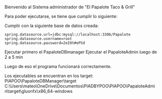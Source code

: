 Bienvenido al Sistema administrador de "El Papalote Taco & Grill"

Para poder ejecutarse, se tiene que cumplir lo siguiente:

Cumplir con la siguiente base de datos creada: 

    spring.datasource.url=jdbc:mysql://localhost:3306/Papalote
    spring.datasource.username=root
    spring.datasource.password=2eI0t#ePSd

Ejecutar primero el PapaloteDBmanager
Ejecutar el PapaloteAdmin luego de 2 a 5 min

Luego de eso el programa funcionará correctamente.

Los ejecutables se encuentran en los target:
    PIAPOO\PapaloteDBManager\target
    C:\Users\mateo\OneDrive\Documentos\PIADBYPOO\PIAPOO\PapaloteAdmin\target\gluonfx\x86_64-windows
